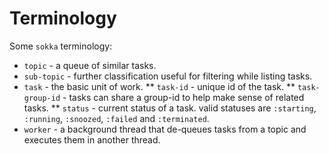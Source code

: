 # Terminology

Some `sokka` terminology:

* `topic` - a queue of similar tasks.
* `sub-topic` - further classification useful for filtering while listing tasks.
* `task` - the basic unit of work.
** `task-id` - unique id of the task.
** `task-group-id` - tasks can share a group-id to help make sense of related tasks.
** `status` - current status of a task. valid statuses are `:starting`, `:running`, `:snoozed`, `:failed` and `:terminated`.
* `worker` - a background thread that de-queues tasks from a topic and
  executes them in another thread.
